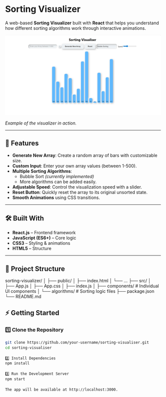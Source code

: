 # Sorting Visualizer

A web-based **Sorting Visualizer** built with **React** that helps you understand how different sorting algorithms work through interactive animations.

![Sorting Visualizer Screenshot](assets/screenshot.png)

*Example of the visualizer in action.*

---

## 🚀 Features
- **Generate New Array**: Create a random array of bars with customizable size.
- **Custom Input**: Enter your own array values (between 1-500).
- **Multiple Sorting Algorithms**:
  - Bubble Sort *(currently implemented)*
  - More algorithms can be added easily.
- **Adjustable Speed**: Control the visualization speed with a slider.
- **Reset Button**: Quickly reset the array to its original unsorted state.
- **Smooth Animations** using CSS transitions.

---

## 🛠️ Built With
- **React.js** – Frontend framework
- **JavaScript (ES6+)** – Core logic
- **CSS3** – Styling & animations
- **HTML5** – Structure

---

## 📂 Project Structure
sorting-visualizer/
│
├── public/
│ ├── index.html
│ └── ...
├── src/
│ ├── App.js
│ ├── App.css
│ ├── index.js
│ ├── components/ # Individual UI components
│ └── algorithms/ # Sorting logic files
├── package.json
└── README.md

## ⚡ Getting Started

### 1️⃣ Clone the Repository
```bash
git clone https://github.com/your-username/sorting-visualiser.git
cd sorting-visualiser

2️⃣ Install Dependencies
npm install

3️⃣ Run the Development Server
npm start

The app will be available at http://localhost:3000.
